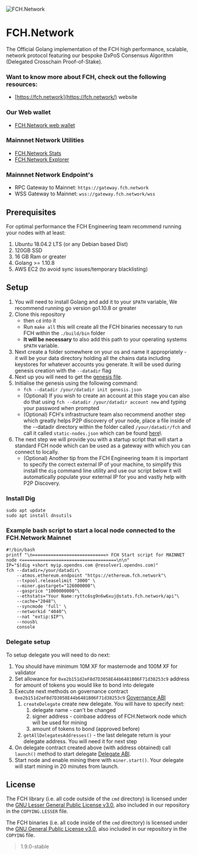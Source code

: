 ![FCH.Network](https://fch.network/wp-content/uploads/2019/10/fhcnetwork.svg "FCH") 

FCH.Network
======
The Official Golang implementation of the FCH high performance, scalable, network protocol featuring our bespoke DxPoS Consensus Algorithm (Delegated Crosschain Proof-of-Stake).

### Want to know more about FCH, check out the following resources:
* [https://fch.network](https://fch.network/) website

### Our Web wallet
* [FCH.Network web wallet](https://wallet.fch.network/)

### Mainnnet Network Utilities 
* [FCH.Network Stats](https://stats.fch.network/)
* [FCH.Network Explorer](https://blockscout.fch.network/)

### Mainnnet Network Endpoint's
* RPC Gateway to Mainnet: ```https://gateway.fch.network```
* WSS Gateway to Mainnet: ```wss://gateway.fch.network/wss```


## Prerequisites
For optimal performance the FCH Engineering team recommend running your nodes with at least:
1. Ubuntu 18.04.2 LTS (or any Debian based Dist)
2. 120GB SSD
3. 16 GB Ram or greater
4. Golang >= 1.10.8
5. AWS EC2 (to avoid sync issues/temporary blacklisting)


## Setup
1. You will need to install Golang and add it to your ```$PATH``` variable, We recommend running go version go1.10.8 or greater
2. Clone this repository
    * then ```cd``` into it
    * Run ```make all``` this will create all the FCH binaries necessary to run FCH within the ```./build/bin``` folder
    * **It will be necessary** to also add this path to your operating systems ```$PATH``` variable.
3. Next create a folder somewhere on your os and name it appropriately - it will be your data directory holding all the chains data including keystores for whatever accounts you generate. It will be used during genesis creation with the ```--datadir``` flag
4. Next up you will need to get the [genesis file](https://github.com/fchnetwork/fch/tree/master/fch/genesis.json).
5. Initialise the genesis using the following command: 
    * ```fch --datadir /your/datadir init genesis.json```
    * (Optional) If you wish to create an account at this stage you can also do that using ```fch --datadir /your/datadir account new```  and typing your password when prompted
    * (Optional) FCH's infrastructure team also recommend another step which greatly helps P2P discovery of your node, place a file inside of the --datadir directory within the folder called ```/your/datadir/fch``` and call it called ```static-nodes.json``` which can be found [here](https://github.com/fchnetwork/fch/tree/master/fch/static-nodes.json)\ 
6. The next step we will provide you with a startup script that will start a standard FCH node which can be used as a gateway with which you can connect to locally.
    * (Optional) Another tip from the FCH Engineering team it is important to specify the correct external IP of your machine, to simplify this install the ```dig``` command line utility and use our script below it will automatically populate your external IP for you and vastly help with P2P Discovery.

### Install Dig
```
sudo apt update
sudo apt install dnsutils
```

### Example bash script to start a local node connected to the FCH.Network Mainnet
```
#!/bin/bash
printf "\n============================> FCH Start script for MAINNET node <====================================\n\n" 
IP="$(dig +short myip.opendns.com @resolver1.opendns.com)" 
fch --datadir=/your/datadir\
    --atmos.ethereum.endpoint "https://ethereum.fch.network"\
    --txpool.releaselimit "3000" \
    --miner.gastarget="126000000"\
    --gasprice "1000000000"\
    --ethstats="Your Name:ryttc6sg9n6w6xuj@stats.fch.network/api"\
    --cache="2048"\
    --syncmode 'full' \
    --networkid "4040"\
    --nat "extip:$IP"\
    --nousb\
    console
```

### Delegate setup

To setup delegate you will need to do next:
1. You should have minimum 10M XF for masternode and 100M XF for validator
2. Set allowance for `0xe2b151d2eF8d7D3058E44b6481B06F71d38253c9` address for amount of tokens you would like to bond into delegate
3. Execute next methods on governance contract `0xe2b151d2eF8d7D3058E44b6481B06F71d38253c9` [Governance ABI](https://github.com/fchnetwork/fch/tree/master/fch//abi/governance.json)
    1. `createDelegate` create new delegate. You will have to specify next:
        1. delegate name - can't be changed
        2. signer address - coinbase address of FCH.Network node which will be used for mining
        3. amount of tokens to bond (approved before)
    2. `getAllDelegatesAddresses()` - the last delegate return is your delegate address. You will need it for next step
4. On delegate contract created above (with address obtained) call `launch()` method to start delegate [Delegate ABI](https://github.com/fchnetwork/fch/tree/master/fch//abi/delegate.json).
5. Start node and enable mining there with `miner.start()`. Your delegate will start mining in 20 minutes from launch.

## License

The FCH library (i.e. all code outside of the `cmd` directory) is licensed under the
[GNU Lesser General Public License v3.0](https://www.gnu.org/licenses/lgpl-3.0.en.html), also
included in our repository in the `COPYING.LESSER` file.

The FCH binaries (i.e. all code inside of the `cmd` directory) is licensed under the
[GNU General Public License v3.0](https://www.gnu.org/licenses/gpl-3.0.en.html), also included
in our repository in the `COPYING` file.
> 1.9.0-stable

